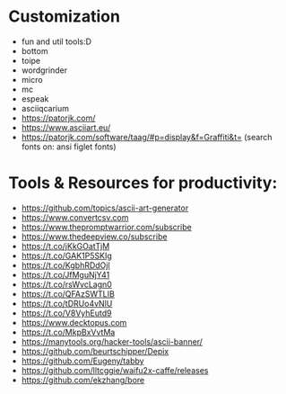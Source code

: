 # Customization
- fun and util tools:D
- bottom
- toipe
- wordgrinder
- micro 
- mc 
- espeak
- asciiqcarium
- https://patorjk.com/
- https://www.asciiart.eu/
- https://patorjk.com/software/taag/#p=display&f=Graffiti&t= (search fonts on: ansi figlet fonts)

# Tools & Resources for productivity:
- https://github.com/topics/ascii-art-generator
- https://www.convertcsv.com
- https://www.thepromptwarrior.com/subscribe
- https://www.thedeepview.co/subscribe
- https://t.co/jKkGOatTjM
- https://t.co/GAK1P5SKIg
- https://t.co/KgbhRDdOjl
- https://t.co/JfMguNjY41
- https://t.co/rsWvcLagn0
- https://t.co/QFAzSWTLIB
- https://t.co/tDRUo4vNlU
- https://t.co/V8VyhEutd9
- https://www.decktopus.com
- https://t.co/MkpBxVvtMa
- https://manytools.org/hacker-tools/ascii-banner/
- https://github.com/beurtschipper/Depix
- https://github.com/Eugeny/tabby
- https://github.com/lltcggie/waifu2x-caffe/releases
- https://github.com/ekzhang/bore







